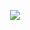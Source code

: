 <p align="center">
  <a href="http://mojojs.com">
    <img src="https://s3.amazonaws.com/uploads.hipchat.com/12139/74559/TgjXBU1QpgjVwc0/mojo-js.png">
  </a>
</p>